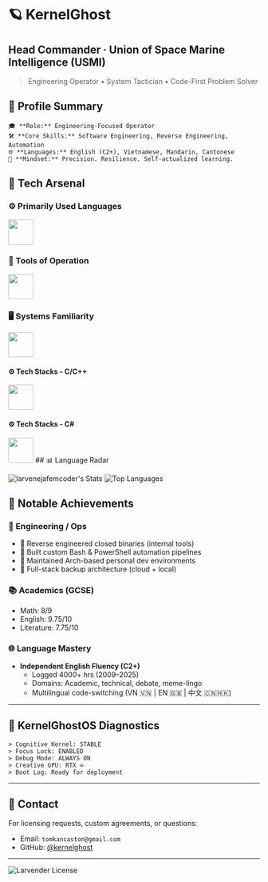 # 🪐 KernelGhost  
## Head Commander · Union of Space Marine Intelligence (USMI)  
> Engineering Operator • System Tactician • Code-First Problem Solver


## 🧾 Profile Summary
````
🎓 **Role:** Engineering-Focused Operator  
🛠️ **Core Skills:** Software Engineering, Reverse Engineering, Automation  
🌐 **Languages:** English (C2+), Vietnamese, Mandarin, Cantonese  
🧬 **Mindset:** Precision. Resilience. Self-actualized learning.
````

## 🔧 Tech Arsenal

### ⚙️ Primarily Used Languages  

<img src="https://skillicons.dev/icons?i=cpp,cs,rust,python" height="50"/>

### 🧰 Tools of Operation  

<img src="https://skillicons.dev/icons?i=git,github,vscode,clion,pycharm,rider,neovim,bash,sublime" height="50"/>

### 🖥️ Systems Familiarity  
<img src="https://skillicons.dev/icons?i=linux,arch,ubuntu,mint,debian,windows" height="50"/>

#### ⚙️ Tech Stacks - C/C++  
  <img src="https://skillicons.dev/icons?i=cpp,qt,gtk,neovim,vscode" height="50"/>
  
#### ⚙️ Tech Stacks - C#  
  <img src="https://skillicons.dev/icons?i=csharp,visualstudio,vscode" height="50"/>
## 📊 Language Radar

![larvenejafemcoder's Stats](https://github-readme-stats.vercel.app/api?username=larvenejafemcoder&theme=vue-dark&show_icons=true&hide_border=true&count_private=true)
![Top Languages](https://github-readme-stats.vercel.app/api/top-langs/?username=larvenejafemcoder&theme=vue-dark&layout=donut&hide_border=true&hide=html,css,shell,makefile,javascript&width=1200&height=800)

## 🧠 Notable Achievements

### 🎯 Engineering / Ops
- 🧪 Reverse engineered closed binaries (internal tools)
- 🔧 Built custom Bash & PowerShell automation pipelines
- 🦾 Maintained Arch-based personal dev environments
- 💾 Full-stack backup architecture (cloud + local)

### 📚 Academics (GCSE)
- Math: 8/9  
- English: 9.75/10  
- Literature: 7.75/10

### 🌐 Language Mastery
- **Independent English Fluency (C2+)**
  - Logged 4000+ hrs (2009–2025)
  - Domains: Academic, technical, debate, meme-lingo
  - Multilingual code-switching (VN 🇻🇳 | EN 🇬🇧 | 中文 🇨🇳🇭🇰)

---

## 🧬 KernelGhostOS Diagnostics

```text
> Cognitive Kernel: STABLE
> Focus Lock: ENABLED
> Debug Mode: ALWAYS ON
> Creative GPU: RTX ∞
> Boot Log: Ready for deployment
````

---

## 📮 Contact

For licensing requests, custom agreements, or questions:

- Email: `tomkancaston@gmail.com`
- GitHub: [@kernelghost](https://github.com/larvenejafemcoder)

---
![Larvender License](https://img.shields.io/badge/license-MIT-purple?style=for-the-badge&logoColor=white)
